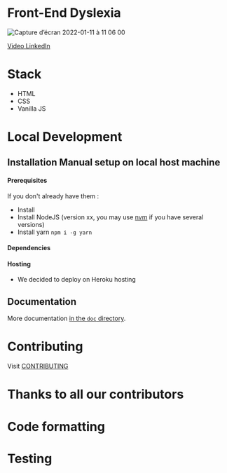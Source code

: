 # Front-End Dyslexia

![Capture d’écran 2022-01-11 à 11 06 00](https://user-images.githubusercontent.com/17742618/148924371-bfe2bdb8-614c-4af2-9517-bf4b8e15d665.png)


[Video LinkedIn](https://www.linkedin.com/posts/dyslex-ia_dyslexia-dyslexie-dys-activity-6883465972653682688-m1Sl)

# Stack

- HTML
- CSS
- Vanilla JS

# Local Development

## Installation Manual setup on local host machine

#### Prerequisites

If you don't already have them :

- Install
- Install NodeJS (version xx, you may use [nvm](https://github.com/nvm-sh/nvm) if you have several versions)
- Install yarn `npm i -g yarn`

#### Dependencies


#### Hosting

  * We decided to deploy on Heroku hosting

## Documentation

More documentation [in the `doc` directory](doc/).

# Contributing

Visit [CONTRIBUTING](https://github.com/omontigny/batch9_dyslexia_front/blob/main/CONTRIBUTING.md)

# Thanks to all our contributors


# Code formatting



# Testing
